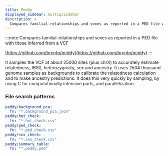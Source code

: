 ```yaml
---
title: Peddy
displayed_sidebar: multiqcSidebar
description: >
  Compares familial-relationships and sexes as reported in a PED file with those inferred from a VCF
---
```


<!--
~~~~~ DO NOT EDIT ~~~~~
This file is autogenerated from the MultiQC module python docstring.
Do not edit the markdown, it will be overwritten.

File path for the source of this content: multiqc/modules/peddy/peddy.py
~~~~~~~~~~~~~~~~~~~~~~~
-->

:::note
Compares familial-relationships and sexes as reported in a PED file with those inferred from a VCF

[https://github.com/brentp/peddy](https://github.com/brentp/peddy)
:::

It samples the VCF at about 25000 sites (plus chrX) to accurately estimate relatedness, IBS0, heterozygosity, sex and ancestry. It uses 2504 thousand genome samples as backgrounds to calibrate the relatedness calculation and to make ancestry predictions.
It does this very quickly by sampling, by using C for computationally intensive parts, and parallelization.

### File search patterns

```yaml
peddy/background_pca:
  fn: "*.background_pca.json"
peddy/het_check:
  fn: "*.het_check.csv"
peddy/ped_check:
  fn: "*.ped_check.csv"
peddy/sex_check:
  fn: "*.sex_check.csv"
peddy/summary_table:
  fn: "*.peddy.ped"
```
